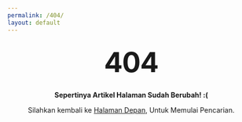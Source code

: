 ```yaml
---
permalink: /404/
layout: default
---
```


<style type="text/css" media="screen">
  .container {
    margin: 10px auto;
    max-width: 600px;
    text-align: center;
  }
  h1 {
    margin: 30px 0;
    font-size: 4em;
    line-height: 1;
    letter-spacing: -1px;
  }
</style>

<div class="container">
  <h1>404</h1>

  <p><strong>Sepertinya Artikel Halaman Sudah Berubah! :(</strong></p>
  <p>Silahkan kembali ke <a href="{{"/" | relative_url }}" title="Beranda">Halaman Depan</a>, Untuk Memulai Pencarian.</p>
</div>
